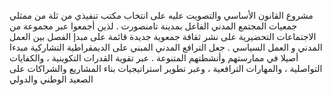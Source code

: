 مشروع القانون الأساسي والتصويت عليه على انتخاب مكتب تنفيذي من ثلة من ممثلي جمعيات المجتمع المدني الفاعل بمدينة تامنصورت .
لذين أجمعوا عبر مجموعة من الاجتماعات التحضيرية على نشر ثقافة جمعوية جديدة قائمة على مبدإ الفصل بين العمل المدني و العمل السياسي . 
جعل الترافع المدني المبني على الديمقراطية التشاركية مبدءا أصيلا في ممارستهم وأنشطتهم المتنوعة .  عبر تقوية القدرات التكوينية ، والكفايات التواصلية ، والمهارات الترافعية ، وعبر تطوير استراتيجيات بناء المشاريع والشراكات على الصعيد الوطني والدولي 
